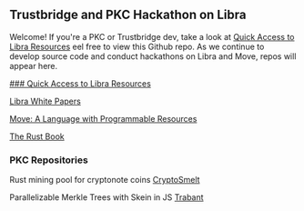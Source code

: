 ## Trustbridge and PKC Hackathon on Libra

Welcome! If you're a PKC or Trustbridge dev, take a look at [Quick Access to Libra Resources](#quick-access) eel free
to view this Github repo. As we continue to develop source code and
conduct hackathons on Libra and Move, repos will appear here.

[### Quick Access to Libra Resources](#quick-acccess)

[Libra White Papers](https://libra.org/en-US/wp-content/uploads/sites/23/2019/07/WhitePaperAndSupportingDocuments.zip)

[Move: A Language with Programmable Resources](https://developers.libra.org/docs/assets/papers/libra-move-a-language-with-programmable-resources.pdf)

[The Rust Book](https://doc.rust-lang.org/book/)

### PKC Repositories

Rust mining pool for cryptonote coins
[CryptoSmelt](https://github.com/pkcsecurity/cryptosmelt)

Parallelizable Merkle Trees with Skein in JS
[Trabant](https://github.com/pkcsecurity/trabant)

